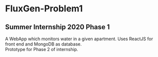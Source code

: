 # FluxGen-Problem1 
## Summer Internship 2020 Phase 1

A WebApp which monitors water in a given apartment. Uses ReactJS for front end and MongoDB as database.<br/>
Prototype for Phase 2 of internship.
